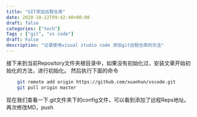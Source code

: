 ```yaml
---
title: "GIT添加远程仓库"
date: 2020-10-22T09:42:40+08:00
draft: false
categories: ["tech"]
Tags : ["git", "vs code"]
draft: False
description: "记录使用visual studio code 添加git远程仓库的方法"
---
```


接下来到当前Repository文件夹根目录中，如果没有初始化过，安装文章开始初始化的方法，进行初始化。 然后执行下面的命令
```bash
    git remote add origin https://github.com/xuanhun/vscode.git
    git pull origin master
 ```

现在我们查看一下.git文件夹下的config文件，可以看到添加了远程Reps地址。
再次修改MD，push